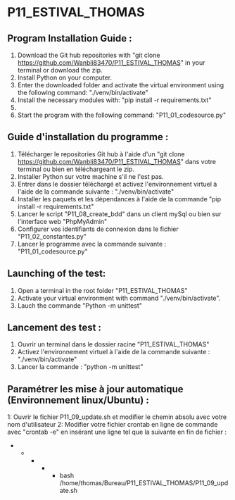 P11_ESTIVAL_THOMAS
=================

Program Installation Guide :
----------------------------

1. Download the Git hub repositories with "git clone https://github.com/Wanbli83470/P11_ESTIVAL_THOMAS" in your terminal or download the zip.
2. Install Python on your computer.
3. Enter the downloaded folder and activate the virtual environment using the following command: "./venv/bin/activate"
4. Install the necessary modules with: "pip install -r requirements.txt"
5. 
6. Start the program with the following command: "P11_01_codesource.py"


Guide d'installation du programme :
----------------------------------

1. Télécharger le repositories Git hub à l'aide d'un "git clone https://github.com/Wanbli83470/P11_ESTIVAL_THOMAS" dans votre terminal ou bien en téléchargeant le zip.
2. Installer Python sur votre machine s'il ne l'est pas.
3. Entrer dans le dossier téléchargé et activez l'environnement virtuel à l'aide de la commande suivante : "./venv/bin/activate"
4. Installer les paquets et les dépendances à l'aide de la commande "pip install -r requirements.txt"
5. Lancer le script "P11_08_create_bdd" dans un client mySql ou bien sur l'interface web "PhpMyAdmin"
6. Configurer vos identifiants de connexion dans le fichier "P11_02_constantes.py"
7. Lancer le programme avec la commande suivante : "P11_01_codesource.py"


Launching of the test:
----------------------
1. Open a terminal in the root folder "P11_ESTIVAL_THOMAS"
2. Activate your virtual environment with command "./venv/bin/activate".
3. Lauch the commande "Python -m unittest"

Lancement des test :
--------------------
1. Ouvrir un terminal dans le dossier racine "P11_ESTIVAL_THOMAS"
2. Activez l'environnement virtuel à l'aide de la commande suivante : "./venv/bin/activate"
3. Lancer la commande : "python -m unittest"

Paramétrer les mise à jour automatique (Environnement linux/Ubuntu) :
---------------------------------------
1: Ouvrir le fichier P11_09_update.sh et modifier le chemin absolu avec votre nom d'utilisateur
2: Modifier votre fichier crontab en ligne de commande avec "crontab -e" en insérant une ligne tel que la suivante en fin de fichier :
* * * * * bash /home/thomas/Bureau/P11_ESTIVAL_THOMAS/P11_09_update.sh
